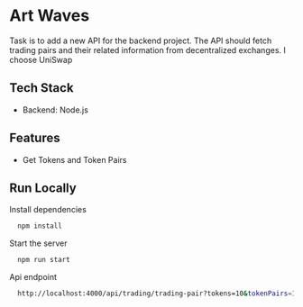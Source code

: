 # Art Waves

Task is to add a new API for the backend project.
The API should fetch trading pairs and their related information from decentralized exchanges.
I choose UniSwap

## Tech Stack

- Backend: Node.js

## Features

- Get Tokens and Token Pairs

## Run Locally

Install dependencies

```bash
  npm install
```

Start the server

```bash
  npm run start
```

Api endpoint

```bash
  http://localhost:4000/api/trading/trading-pair?tokens=10&tokenPairs=10
```
